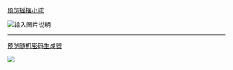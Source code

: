 [预览摇摆小球](https://lxz096.github.io/css-animation/摇摆小球/ball.html)

![输入图片说明](https://images.gitee.com/uploads/images/2020/0609/155129_04f3a2da_2178390.gif "小球.gif")

---

[预览随机密码生成器](https://lxz096.github.io/css-animation/随机密码生成器/index.html)

![](https://ftp.bmp.ovh/imgs/2020/06/24e4873879db76a9.gif)
